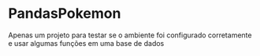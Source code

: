 # PandasPokemon

Apenas um projeto para testar se o ambiente foi configurado corretamente e usar algumas funções em uma base de dados
